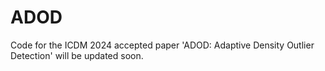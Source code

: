 # ADOD

Code for the ICDM 2024 accepted paper 'ADOD: Adaptive Density Outlier Detection' will be updated soon.

